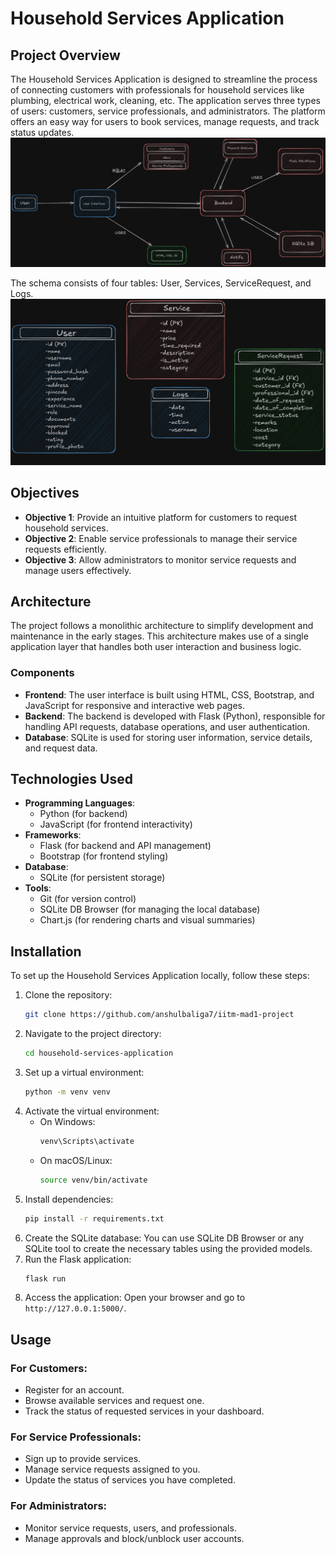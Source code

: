 # Household Services Application

## Project Overview
The Household Services Application is designed to streamline the process of connecting customers with professionals for household services like plumbing, electrical work, cleaning, etc. The application serves three types of users: customers, service professionals, and administrators. The platform offers an easy way for users to book services, manage requests, and track status updates.
![High Level Design](initial-draft-HLD.png)

The schema consists of four tables: User, Services, ServiceRequest, and Logs.
![Table Schema](initial-draft-schema.png)


## Objectives
- **Objective 1**: Provide an intuitive platform for customers to request household services.
- **Objective 2**: Enable service professionals to manage their service requests efficiently.
- **Objective 3**: Allow administrators to monitor service requests and manage users effectively.

## Architecture
The project follows a monolithic architecture to simplify development and maintenance in the early stages. This architecture makes use of a single application layer that handles both user interaction and business logic.

### Components
- **Frontend**: The user interface is built using HTML, CSS, Bootstrap, and JavaScript for responsive and interactive web pages.
- **Backend**: The backend is developed with Flask (Python), responsible for handling API requests, database operations, and user authentication.
- **Database**: SQLite is used for storing user information, service details, and request data.

## Technologies Used
- **Programming Languages**:
  - Python (for backend)
  - JavaScript (for frontend interactivity)
- **Frameworks**:
  - Flask (for backend and API management)
  - Bootstrap (for frontend styling)
- **Database**:
  - SQLite (for persistent storage)
- **Tools**:
  - Git (for version control)
  - SQLite DB Browser (for managing the local database)
  - Chart.js (for rendering charts and visual summaries)

## Installation
To set up the Household Services Application locally, follow these steps:

1. Clone the repository:
   ```bash
   git clone https://github.com/anshulbaliga7/iitm-mad1-project
   ```
2. Navigate to the project directory:
   ```bash
   cd household-services-application
   ```
3. Set up a virtual environment:
   ```bash
   python -m venv venv
   ```
4. Activate the virtual environment:
   - On Windows:
     ```bash
     venv\Scripts\activate
     ```
   - On macOS/Linux:
     ```bash
     source venv/bin/activate
     ```
5. Install dependencies:
   ```bash
   pip install -r requirements.txt
   ```
6. Create the SQLite database: You can use SQLite DB Browser or any SQLite tool to create the necessary tables using the provided models.
7. Run the Flask application:
   ```bash
   flask run
   ```
8. Access the application: Open your browser and go to `http://127.0.0.1:5000/`.

## Usage
### For Customers:
- Register for an account.
- Browse available services and request one.
- Track the status of requested services in your dashboard.

### For Service Professionals:
- Sign up to provide services.
- Manage service requests assigned to you.
- Update the status of services you have completed.

### For Administrators:
- Monitor service requests, users, and professionals.
- Manage approvals and block/unblock user accounts.

